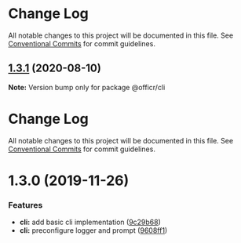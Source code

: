 # Change Log

All notable changes to this project will be documented in this file. See
[Conventional Commits](https://conventionalcommits.org) for commit guidelines.

## [1.3.1](https://github.com/stasson/officr/compare/@officr/cli@1.3.0...@officr/cli@1.3.1) (2020-08-10)

**Note:** Version bump only for package @officr/cli

# Change Log

All notable changes to this project will be documented in this file. See
[Conventional Commits](https://conventionalcommits.org) for commit guidelines.

# 1.3.0 (2019-11-26)

### Features

- **cli:** add basic cli implementation
  ([9c29b68](https://github.com/stasson/officr/commit/9c29b68c80e66a953c3e88ab746ac844360f9318))
- **cli:** preconfigure logger and prompt
  ([9608ff1](https://github.com/stasson/officr/commit/9608ff129b0a3ce821c3f425cd6db54a2a50fc96))
